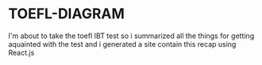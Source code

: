 # TOEFL-DIAGRAM
I'm about to take the toefl IBT test so i summarized all the things for getting aquainted with the test and i generated a site contain this recap using React.js
